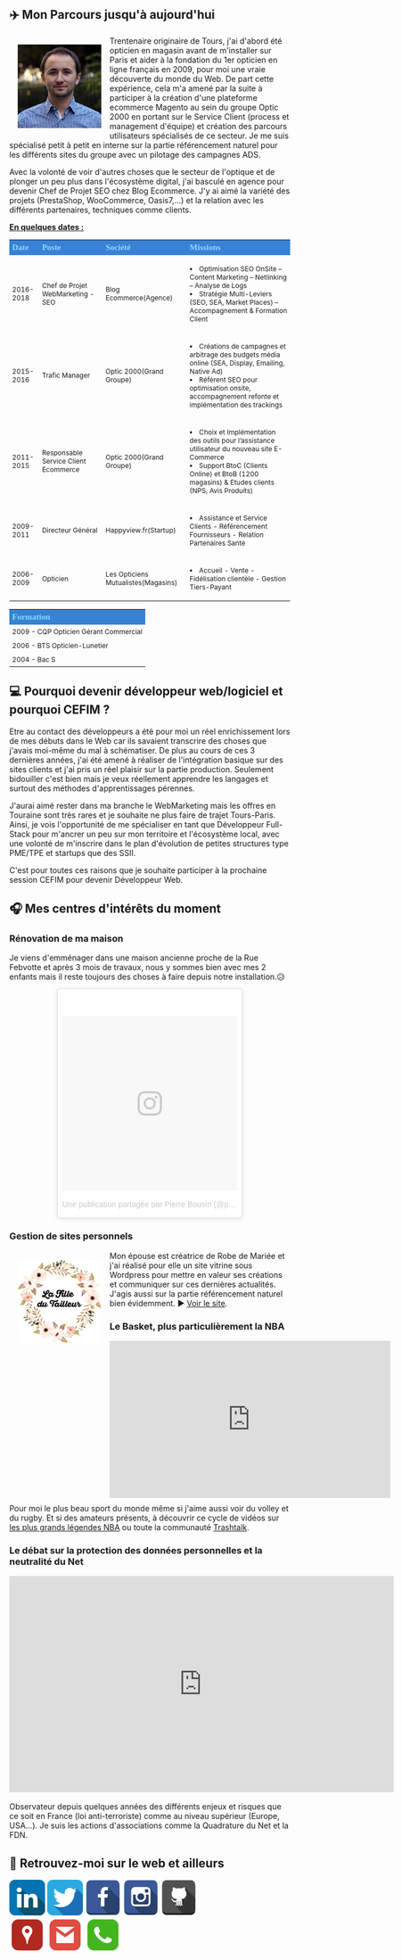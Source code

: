 <h2>✈️ Mon Parcours jusqu'à aujourd'hui</h2>
<p><img src="https://raw.githubusercontent.com/3615pbn/Pierre-Bousin/master/portrait.jpg" style="float:left; padding: 15px; width:150px; height: 150px" alt="Portrait">Trentenaire originaire de Tours, j'ai d'abord été opticien en magasin avant de m'installer sur Paris et aider à la fondation du 1er opticien en ligne français en 2009, pour moi une vraie découverte du monde du Web. De part cette expérience, cela m'a amené par la suite à participer à la création d'une plateforme ecommerce Magento au sein du groupe Optic 2000 en portant sur le Service Client (process et management d'équipe) et création des parcours utilisateurs spécialisés de ce secteur. Je me suis spécialisé petit à petit en interne sur la partie référencement naturel pour les différents sites du groupe avec un pilotage des campagnes ADS.</p>
<p>Avec la volonté de voir d'autres choses que le secteur de l'optique et de plonger un peu plus dans l'écosystème digital, j'ai basculé en agence pour devenir Chef de Projet SEO chez Blog Ecommerce. J'y ai aimé la variété des projets (PrestaShop, WooCommerce, Oasis7,...) et la relation avec les différents partenaires, techniques comme clients.</p>

<p style="font-weight:bold; text-decoration:underline;">En quelques dates :</p>
<p>
<table width="100%">
 <tr>
	<th style="background-color: #3782d3;color:#88dcff; padding: 5px; text-align: left; font-family: Architects Daughter; font-size:15px; font-weight: bold; width=10%;">Date</th>
	<th style="background-color: #3782d3;color:#88dcff; padding: 5px; text-align: left; font-family: Architects Daughter; font-size:15px; font-weight: bold; width=25%;">Poste</th>
	<th style="background-color: #3782d3;color:#88dcff; padding: 5px; text-align: left; font-family: Architects Daughter; font-size:15px; font-weight: bold; width=15%;">Société</th>
	<th style="background-color: #3782d3;color:#88dcff; padding: 5px; text-align: left; font-family: Architects Daughter; font-size:15px; font-weight: bold; width=50%;">Missions</th>
 </tr>
 <tr>
	<td style="text-align: left; font-size:12px; padding: 5px; width=10%;">2016-2018</td>
	<td style="text-align: left; font-size:12px; padding: 5px; width=25%;">Chef de Projet WebMarketing - SEO</td>
	<td style="text-align: left; font-size:12px; padding: 5px; width=15%;">Blog Ecommerce(Agence)</td>
	<td style="text-align: left; font-size:12px; padding: 5px; width=50%;">
	<p>
			<li>Optimisation SEO OnSite – Content Marketing – Netlinking – Analyse de Logs</li>
			<li>Stratégie Multi-Leviers (SEO, SEA, Market Places) – Accompagnement & Formation Client</li>
	</p>
	</td>
 </tr>
 <tr>
	<td style="text-align: left; font-size:12px; padding: 5px; width=10%;">2015-2016</td>
	<td style="text-align: left; font-size:12px; padding: 5px; width=25%;">Trafic Manager</td>
	<td style="text-align: left; font-size:12px; padding: 5px; width=15%;">Optic 2000(Grand Groupe)</td>
	<td style="text-align: left; font-size:12px; padding: 5px; width=50%;">
	<p>
			<li>Créations de campagnes et arbitrage des budgets média online (SEA, Display, Emailing, Native Ad)</li>
			<li>Référent SEO pour optimisation onsite, accompagnement refonte et implémentation des trackings</li>
	</p>
	</td>
 </tr>
 <tr>
	<td style="text-align: left; font-size:12px; padding: 5px; width=10%;">2011-2015</td>
	<td style="text-align: left; font-size:12px; padding: 5px; width=25%;">Responsable Service Client Ecommerce</td>
	<td style="text-align: left; font-size:12px; padding: 5px; width=15%;">Optic 2000(Grand Groupe)</td>
	<td style="text-align: left; font-size:12px; padding: 5px; width=50%;">
	<p>
			<li>Choix et Implémentation des outils pour l’assistance utilisateur du nouveau site E-Commerce</li>
			<li>Support BtoC (Clients Online) et BtoB (1200 magasins) & Etudes clients (NPS, Avis Produits)</li>
	</p>
	</td>
 </tr>
 <tr>
	<td style="text-align: left; font-size:12px; padding: 5px; width=10%;">2009-2011</td>
	<td style="text-align: left; font-size:12px; padding: 5px; width=25%;">Directeur Général</td>
	<td style="text-align: left; font-size:12px; padding: 5px; width=15%;">Happyview.fr(Startup)</td>
	<td style="text-align: left; font-size:12px; padding: 5px; width=50%;">
	<p>
			<li>Assistance et Service Clients - Référencement Fournisseurs - Relation Partenaires Santé</li>
	</p>
	</td>
 </tr>
 <tr>
	<td style="text-align: left; font-size:12px; padding: 5px; width=10%;">2006-2009</td>
	<td style="text-align: left; font-size:12px; padding: 5px; width=25%;">Opticien</td>
	<td style="text-align: left; font-size:12px; padding: 5px; width=15%;">Les Opticiens Mutualistes(Magasins)</td>
	<td style="text-align: left; font-size:12px; padding: 5px; width=50%;">
	<p>
			<li>Accueil - Vente - Fidélisation clientèle - Gestion Tiers-Payant	</li>
	</p>
	</td>
 </tr>
</table>
</p>

<p>
<table width="100%">
 <tr>
	<th style="background-color: #3782d3;color:#88dcff; padding: 5px; text-align: left; font-family: Architects Daughter; font-size:15px; font-weight: bold; width=90%;">Formation</th>
 </tr>
 <tr>
	<td style="text-align: left; font-size:12px; padding: 5px;">2009 - CQP Opticien Gérant Commercial</td>
 </tr>
  <tr>
	<td style="text-align: left; font-size:12px; padding: 5px;">2006 - BTS Opticien-Lunetier</td>
 </tr>
  <tr>
	<td style="text-align: left; font-size:12px; padding: 5px;">2004 - Bac S</td>
 </tr>
</table>
</p>

<h2>💻 Pourquoi devenir développeur web/logiciel  et pourquoi CEFIM ?</h2>
<p>Etre au contact des développeurs a été pour moi un réel enrichissement lors de mes débuts dans le Web car ils savaient transcrire des choses que j'avais moi-même du mal à schématiser. De plus au cours de ces 3 dernières années, j'ai été amené à réaliser de l'intégration basique sur des sites clients et j'ai pris un réel plaisir sur la partie production. Seulement bidouiller c'est bien mais je veux réellement apprendre les langages et surtout des méthodes d'apprentissages pérennes.</p>
<p>J'aurai aimé rester dans ma branche le WebMarketing mais les offres en Touraine sont très rares et je souhaite ne plus faire de trajet Tours-Paris.
Ainsi, je vois l'opportunité de me spécialiser en tant que Développeur Full-Stack pour m'ancrer un peu sur mon territoire et l'écosystème local, avec une volonté de m'inscrire dans le plan d'évolution de petites structures type PME/TPE et startups que des SSII.</p>
<p>C'est pour toutes ces raisons que je souhaite participer à la prochaine session CEFIM pour devenir Développeur Web.</p>

<h2>🎧 Mes centres d'intérêts du moment</h2>
<h3>Rénovation de ma maison</h3>
<p>Je viens d'emménager dans une maison ancienne proche de la Rue Febvotte et après 3 mois de travaux, nous y sommes bien avec mes 2 enfants mais il reste toujours des choses à faire depuis notre installation.😥</p>
<div align="center">
<blockquote class="instagram-media" data-instgrm-permalink="https://www.instagram.com/p/BhbcSviBk1r/" data-instgrm-version="8" style=" background:#FFF; border:0; border-radius:3px; box-shadow:0 0 1px 0 rgba(0,0,0,0.5),0 1px 10px 0 rgba(0,0,0,0.15); margin: 1px; max-width:330px; padding:0; width:99.375%; width:-webkit-calc(100% - 2px); width:calc(100% - 2px);"><div style="padding:8px;"> <div style=" background:#F8F8F8; line-height:0; margin-top:40px; padding:50.0% 0; text-align:center; width:100%;"> <div style=" background:url(data:image/png;base64,iVBORw0KGgoAAAANSUhEUgAAACwAAAAsCAMAAAApWqozAAAABGdBTUEAALGPC/xhBQAAAAFzUkdCAK7OHOkAAAAMUExURczMzPf399fX1+bm5mzY9AMAAADiSURBVDjLvZXbEsMgCES5/P8/t9FuRVCRmU73JWlzosgSIIZURCjo/ad+EQJJB4Hv8BFt+IDpQoCx1wjOSBFhh2XssxEIYn3ulI/6MNReE07UIWJEv8UEOWDS88LY97kqyTliJKKtuYBbruAyVh5wOHiXmpi5we58Ek028czwyuQdLKPG1Bkb4NnM+VeAnfHqn1k4+GPT6uGQcvu2h2OVuIf/gWUFyy8OWEpdyZSa3aVCqpVoVvzZZ2VTnn2wU8qzVjDDetO90GSy9mVLqtgYSy231MxrY6I2gGqjrTY0L8fxCxfCBbhWrsYYAAAAAElFTkSuQmCC); display:block; height:44px; margin:0 auto -44px; position:relative; top:-22px; width:44px;"></div></div><p style=" color:#c9c8cd; font-family:Arial,sans-serif; font-size:14px; line-height:17px; margin-bottom:0; margin-top:8px; overflow:hidden; padding:8px 0 7px; text-align:center; text-overflow:ellipsis; white-space:nowrap;"><a href="https://www.instagram.com/p/BhbcSviBk1r/" style=" color:#c9c8cd; font-family:Arial,sans-serif; font-size:14px; font-style:normal; font-weight:normal; line-height:17px; text-decoration:none;" target="_blank">Une publication partagée par Pierre Bousin (@p_bousin)</a> le <time style=" font-family:Arial,sans-serif; font-size:14px; line-height:17px;" datetime="2018-04-11T11:38:58+00:00">11 Avril 2018 à 4 :38 PDT</time></p></div></blockquote> <script async defer src="//www.instagram.com/embed.js"></script>
</div>

<h3>Gestion de sites personnels</h3>
<p><a href="https://www.lafilledutailleur.fr/" target="blank" title="La Fille du Tailleur"><img src="https://raw.githubusercontent.com/3615pbn/Pierre-Bousin/master/Maison_LaFilleduTailleur-Logo.png" style="float:left; padding: 15px; width:150px; height: 150px" alt="La Fille du Tailleur"></a> Mon épouse est créatrice de Robe de Mariée et j'ai réalisé pour elle un site vitrine sous Wordpress pour mettre en valeur ses créations et communiquer sur ces dernières actualités. J'agis aussi sur la partie référencement naturel bien évidemment.
▶️ <a href="https://www.lafilledutailleur.fr/" target="blank" title="La Fille du Tailleur">Voir le site</a>.</p>

<h3>Le Basket, plus particulièrement la NBA</h3>
<div style="width:100%;height:0;padding-bottom:56%;position:relative;"><iframe src="https://giphy.com/embed/SsCr1GIFKklr2" width="100%" height="100%" style="position:absolute" frameBorder="0" class="giphy-embed" allowFullScreen></iframe></div>
<p style="margin-top: 10px;">Pour moi le plus beau sport du monde même si j'aime aussi voir du volley et du rugby. Et si des amateurs présents, à découvrir ce cycle de vidéos sur <a href="https://www.youtube.com/channel/UCANaa23W9dzac8iL_fGGfPw/featured" target="blank" title="Page Youtube TBNL">les plus grands légendes NBA</a> ou toute la communauté <a href="http://trashtalk.co/" target="blank" title="Trashtalk">Trashtalk</a>.</p>

<h3>Le débat sur la protection des données personnelles et la neutralité du Net</h3>
<iframe width="690px" height="388px" src="https://www.youtube.com/embed/MUTABXD8f24?rel=0&amp;controls=0" frameborder="0" allow="autoplay; encrypted-media" allowfullscreen></iframe>
<p>Observateur depuis quelques années des différents enjeux et risques que ce soit en France (loi anti-terroriste) comme au niveau supérieur (Europe, USA...). Je suis les actions d'associations comme la Quadrature du Net et la FDN.</p>

<h2>🚀 Retrouvez-moi sur le web et ailleurs</h2>
<div>
	<a href="https://www.linkedin.com/in/pierrebousin/" target="blank" title="Page Linkedin"><img src="https://raw.githubusercontent.com/3615pbn/Pierre-Bousin/master/if_linkedin_252090.png" alt="Page Linkedin"></a>
	<a href="https://twitter.com/P_Bousin" target="blank" title="Compte Twitter"><img src="https://raw.githubusercontent.com/3615pbn/Pierre-Bousin/master/if_twitter_252077.png" alt="Compte Twitter"></a>
	<a href="https://www.facebook.com/pierre.bousin" target="blank" title="Page Facebook"><img src="https://raw.githubusercontent.com/3615pbn/Pierre-Bousin/master/if_facebook_328029.png" alt="Page Facebook"></a>
	<a href="https://www.instagram.com/p_bousin/" target="blank" title="Compte Instagram"><img src="https://raw.githubusercontent.com/3615pbn/Pierre-Bousin/master/if_instagram_328040.png" alt="Compte Instagram"></a>
	<a href="https://github.com/3615pbn" target="blank" title="Repo GitHub"><img src="https://raw.githubusercontent.com/3615pbn/Pierre-Bousin/master/if_github_328033.png" alt="Repo GitHub"></a>
</div>
<div>
	<a href="https://goo.gl/maps/SZQYLZunbbp" target="blank" title="Adresse"><img src="https://raw.githubusercontent.com/3615pbn/Pierre-Bousin/master/if_Flurry_Google_Maps_176513.png" alt="Adresse : 42 Rue Jacques Cartier 37000 Tours"></a>
	<a href="mailto:pierre.bousin@gmail.com" title="Email"><img src="https://raw.githubusercontent.com/3615pbn/Pierre-Bousin/master/if_Flurry_Google_Gmail_176526.png" alt="Email"></a>
	<a href="#" title="06 58 05 52 03"><img src="https://raw.githubusercontent.com/3615pbn/Pierre-Bousin/master/if_MetroUI_Phone_Alt_176640.png" title="06 58 05 52 03" alt="Phone"></a>
</div>
